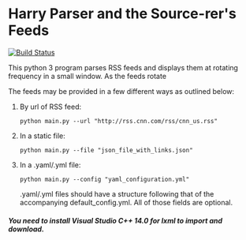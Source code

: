 # Harry Parser and the Source-rer's Feeds

[![Build Status](https://travis-ci.com/Jhawk1196/CS3250PythonProject.svg?branch=master)](https://travis-ci.com/Jhawk1196/CS3250PythonProject)




This python 3 program parses RSS feeds and displays them at rotating frequency in a small window. As the feeds rotate 


The feeds may be provided in a few different ways as outlined below:

1. By url of RSS feed:

    `python main.py --url "http://rss.cnn.com/rss/cnn_us.rss"`
    
2. In a static file:

    `python main.py --file "json_file_with_links.json"`
    
3. In a .yaml/.yml file:
    
    `python main.py --config "yaml_configuration.yml"`
    
    .yaml/.yml files should have a structure following that of the accompanying default_config.yml.
    All of those fields are optional.
    
    
##### You need to install Visual Studio C++ 14.0 for lxml to import and download.